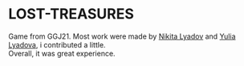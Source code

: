 # LOST-TREASURES
Game from GGJ21. Most work were made by [Nikita Lyadov](https://github.com/niklyadov/) and [Yulia Lyadova](https://github.com/julialyadova/), i contributed a little.  
Overall, it was great experience.
